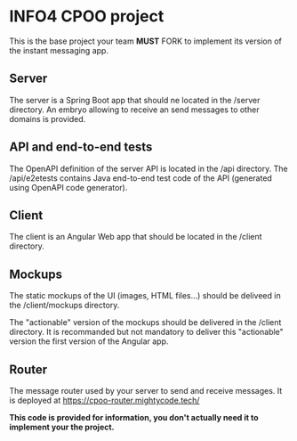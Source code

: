 # INFO4 CPOO project

This is the base project your team **MUST** FORK to implement its version of the instant messaging app.

## Server

The server is a Spring Boot app that should ne located in the /server directory.
An embryo allowing to receive an send messages to other domains is provided.

## API and end-to-end tests

The OpenAPI definition of the server API is located in the /api directory.
The /api/e2etests contains Java end-to-end test code of the API (generated using OpenAPI code generator).

## Client

The client is an Angular Web app that should be located in the /client directory.

## Mockups

The static mockups of the UI (images, HTML files...) should be deliveed in the /client/mockups directory.

The "actionable" version of the mockups should be delivered in the /client directory.
It is recommanded but not mandatory to deliver this "actionable" version the first version of the Angular app.

## Router

The message router used by your server to send and receive messages. It is deployed at https://cpoo-router.mightycode.tech/

**This code is provided for information, you don't actually need it to implement your the project.**
